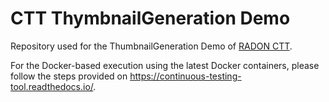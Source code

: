# CTT ThymbnailGeneration Demo

Repository used for the ThumbnailGeneration Demo of [RADON CTT](https://github.com/radon-h2020/radon-ctt). 

For the Docker-based execution using the latest Docker containers, please follow the steps provided on https://continuous-testing-tool.readthedocs.io/.


